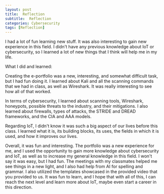 ```yaml
---
layout: post
title:  Reflection
subtitle:  Reflection
categories: Cybersecurity
tags: [Reflection]
---
```



I had a lot of fun learning new stuff. It was also interesting to gain new experience in this field. I didn't have any previous knowledge about IoT or cybersecurity, so I learned a lot of new things that I think will help me in my life.

What I did and learned:

Creating the e-portfolio was a new, interesting, and somewhat difficult task, but I had fun doing it. I learned about Kali and all the scanning commands that we had in class, as well as Wireshark. It was really interesting to see how all of that worked.

In terms of cybersecurity, I learned about scanning tools, Wireshark, honeypots, possible threats to the industry, and their mitigations. I also learned about firewalls, types of attacks, the STRIDE and DREAD frameworks, and the CIA and AAA models.

Regarding IoT, I didn't know it was such a big aspect of our lives before this class. I learned what it is, its building blocks, its uses, the fields in which it is used, and how it improves our lives.

Overall, it was fun and interesting. The portfolio was a new experience for me, and I used the opportunity to gain more knowledge about cybersecurity and IoT, as well as to increase my general knowledge in this field. I won't say it was easy, but I had fun. The meetings with my classmates helped me see things in a new light, and I also had help from AI for spelling and grammar. I also utilized the templates showcased in the provided video that you provided to us.  It was fun to learn, and I hope that with all of this, I can reach the next level and learn more about IoT, maybe even start a career in this direction.
